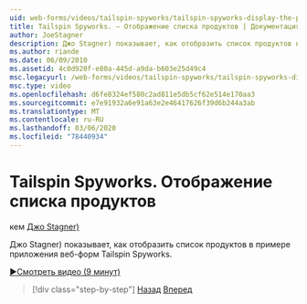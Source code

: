 ```yaml
---
uid: web-forms/videos/tailspin-spyworks/tailspin-spyworks-display-the-product-list
title: Tailspin Spyworks. — Отображение списка продуктов | Документация Майкрософт
author: JoeStagner
description: Джо Stagner) показывает, как отобразить список продуктов в примере приложения веб-форм Tailspin Spyworks.
ms.author: riande
ms.date: 06/09/2010
ms.assetid: 4c0d920f-e80a-445d-a9da-b603e25d49c4
msc.legacyurl: /web-forms/videos/tailspin-spyworks/tailspin-spyworks-display-the-product-list
msc.type: video
ms.openlocfilehash: d6fe8324ef580c2ad811e5db5cf62e514e170aa3
ms.sourcegitcommit: e7e91932a6e91a63e2e46417626f39d6b244a3ab
ms.translationtype: MT
ms.contentlocale: ru-RU
ms.lasthandoff: 03/06/2020
ms.locfileid: "78440934"
---
```

# <a name="tailspin-spyworks---display-the-product-list"></a>Tailspin Spyworks. Отображение списка продуктов

кем [Джо Stagner)](https://github.com/JoeStagner)

Джо Stagner) показывает, как отобразить список продуктов в примере приложения веб-форм Tailspin Spyworks.

[&#9654;Смотреть видео (9 минут)](https://channel9.msdn.com/Blogs/ASP-NET-Site-Videos/tailspin-spyworks-display-the-product-list)

> [!div class="step-by-step"]
> [Назад](tailspin-spyworks-category-menu.md)
> [Вперед](tailspin-spyworks-display-per-product-details.md)
